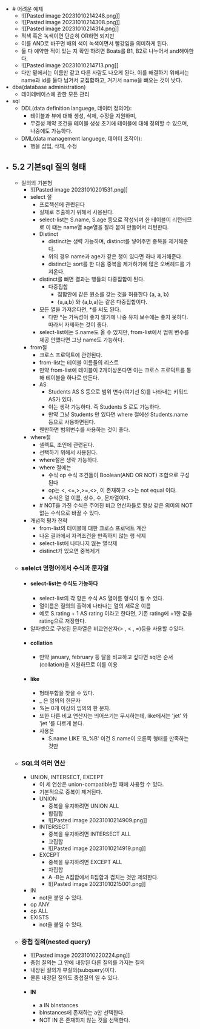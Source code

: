 * \# 어려운 예제
	* ![[Pasted image 20231010214248.png]]
	* ![[Pasted image 20231010214308.png]]
	* ![[Pasted image 20231010214314.png]]
	* 적색 혹은 녹색이면 단순히 OR하면 되지만
	* 이를 AND로 바꾸면 배의 색이 녹색이면서 빨강임을 의미하게 된다.
	* 둘 다 예약한 적이 있는 지 확인 하려면 Boats를 B1, B2로 나누어서 and해야한다.
	* ![[Pasted image 20231010214713.png]]
	* 다만 밑에서는 이름만 같고 다른 사람도 나오게 된다. 이를 해결하기 위해서는 name과 id를 둘다 남겨서 교집합하고, 거기서 name을 뺴오는 것이 낫다.
* dba(database administration)
	* 데이테베이스에 관한 모든 관리
* sql
	* DDL(data definition languege, 데이터 정의어):
		* 테이블과 뷰에 대해 생성, 삭제, 수정을 지원하며,
		* 무결성 제약 조건을 테이블 생성 초기에 테이블에 대해 정의할 수 있으며, 나중에도 가능하다.
	* DML(data management languege, 데이터 조작어):
		* 행을 삽입, 삭제, 수정
* ## 5.2 기본sql 질의 형태
	*  질의의 기본형
		* ![[Pasted image 20231010201531.png]]
		* select 절
			* 프로젝션에 관련된다
			* 실제로 추출하기 위해서 사용된다.
			* select-list는 S.name, S.age 등으로 작성되며 한 테이블이 리턴되므로 이 떄는 name열 age열을 잘라 붙여 만들어서 리턴한다.
			* Distinct
				* distinct는 생략 가능하며, distinct를 넣어주면 중복을 제거해준다.
				* 위의 경우 name과 age가 같은 행이 있다면 하나 제거해준다.
				* distinct는 sort를 한 다음 중복을 제거하기에 많은 오버헤드를 가져온다.
			* distinct를 뺴면 결과는 행들의 다중집합이 된다.
				* 다중집합
					* 집합안에 같은 원소를 갖는 것을 허용한다 {a, a, b}
					* {a,a,b} 와 {a,b,a}는 같은 다중집합이다.
			* 모든 열을 가져온다면, *를 써도 된다.
				* 다만 \*는 가독성이 좋지 않기에 나중 유지 보수에는 좋지 못하다. 따라서 자제하는 것이 좋다.
			* select-list에는 S.name도 올 수 있지만, from-list에서 범위 변수를 제공 안했다면 그냥 name도 가능하다.
		* from절
			* 크로스 프로덕트에 관련된다.
			* from-list는 테이블 이름들의 리스트
			* 만약 from-list에 테이블이 2개이상온다면 이는 크로스 프로덕트를 통해 테이블을 하나로 만든다.
			* AS
				* Students AS S 등으로 범위 변수(여기선 S)를 나타내는 키워드 AS가 있다.
				* 이는 생략 가능하다. 즉 Students S 로도 가능하다.
				* 만약 그냥 Students 만 있다면 where 절에선 Students.name 등으로 사용하면된다.
			* 웬만하면 범위변수를 사용하는 것이 좋다.
		* where절
			* 셀렉트, 조인에 관련된다.
			* 선택하기 위해서 사용된다.
			* where절은 생략 가능하다.
			* where 절에는
				* 수식 op 수식 조건들이 Boolean(AND OR NOT) 조합으로 구성된다
				* op는 <, <=,>,>=,<>,  이 존재하고 <>는 not equal 이다.
				* 수식은 열 이름, 상수, 수, 문자열이다.
			* \# NOT을 가진 수식은 주어진 비교 연산자들로 항상 같은 의미의 NOT 없는 수식으로 바꿀 수 있다.
		* 개념적 평가 전략
			* from-list의 테이블에 대한 크로스 프로덕트 계산
			* 나온 결과에서 자격조건을 만족하지 않는 행 삭제
			* select-list에 나타나지 않는 열삭제
			* distinct가 있으면 중복제거
	* ### selelct 명령어에서 수식과 문자열
		* #### select-list는 수식도 가능하다
			* select-list의 각 항은 수식 AS 열이름 형식이 될 수 있다.
			* 열이름은 질의의 출력에 나타나는 열의 새로운 이름
			* 예로 S.rating + 1 AS rating 이라고 한다면, 기존 rating에 +1한 값을 rating으로 저장한다.
		* 알파벳으로 구성된 문자열은 비교연산자(> , < , =)등을 사용할 수있다.
		* #### collation
			* 만약 january, february 등 달을 비교하고 싶다면 sql은 순서(collation)을 지원하므로 이를 이용
		* #### like
			* 형태부합을 찾을 수 있다.
			* _ 은 임의의 한문자
			* %는 0개 이상의 임의의 한 문자.
			* 또한 다른 비교 연산자는 띄어쓰기는 무시하는데, like에서는 'jet' 와 'jet '를 다르게 본다.
			* 사용은
				* S.name LIKE 'B_%B'  이건 S.name이 오른쪽 형태를 만족하는 것만
	* ### SQL의 여러 연산
		* UNION, INTERSECT, EXCEPT
			* 이 세 연산은 union-compatible할 때에 사용할 수 있다.
			* 기본적으로 중복이 제거된다.
			* UNION 
				* 중복을 유지하려면 UNION ALL
				* 합집합
				* ![[Pasted image 20231010214909.png]]
			* INTERSECT
				* 중복을 유지하려면 INTERSECT ALL
				* 교집합
				* ![[Pasted image 20231010214919.png]]
			* EXCEPT
				* 중복을 유지하려면 EXCEPT ALL
				* 차집합
				* A -B는 A집합에서 B집합과 겹치는 것만 제외한다.
				* ![[Pasted image 20231010215001.png]]
		* IN
			* not을 붙일 수 있다.
		* op ANY
		* op ALL
		* EXISTS
			* not을 붙일 수 있다.
	* ### 중첩 질의(nested query)
		* ![[Pasted image 20231010220224.png]]
		* 중첩 질의는 그 안에 내장된 다른 질의를 가지는 질의
		* 내장된 질의가 부질의(subquery)이다.
		* 물론 내장된 질의도 중첩질의 일 수 있다.
		* #### IN
			* a IN bInstances
			* bInstances에 존재하는 a만 선택한다.
			* NOT IN 은 존재하지 않는 것을 선택한다.